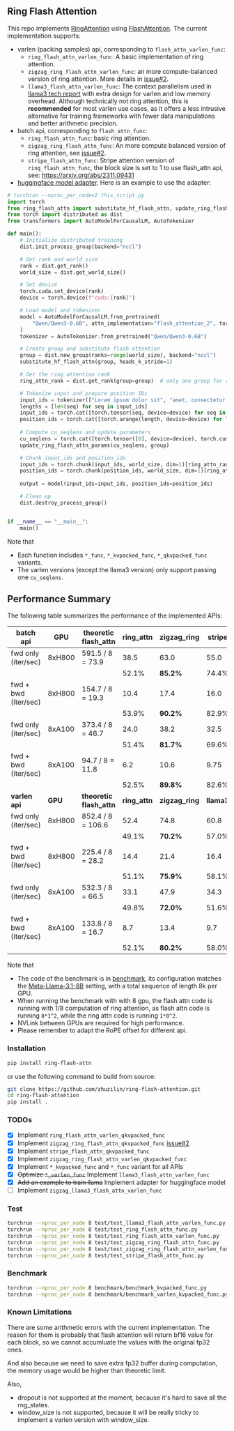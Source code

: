 ## Ring Flash Attention

This repo implements [RingAttention](https://github.com/lhao499/RingAttention) using [FlashAttention](https://github.com/Dao-AILab/flash-attention). The current implementation supports:

- varlen (packing samples) api, corresponding to `flash_attn_varlen_func`:
  - `ring_flash_attn_varlen_func`:  A basic implementation of ring attention.
  - `zigzag_ring_flash_attn_varlen_func`: an more compute-balanced version of ring attention. More details in [issue#2](https://github.com/zhuzilin/ring-flash-attention/issues/2).
  - `llama3_flash_attn_varlen_func`: The context parallelism used in [llama3 tech report](https://arxiv.org/abs/2407.21783) with extra design for varlen and low memory overhead. Although technically not ring attention, this is **recommended** for most varlen use cases, as it offers a less intrusive alternative for training frameworks with fewer data manipulations and better arithmetic precision.
- batch api, corresponding to `flash_attn_func`:
  - `ring_flash_attn_func`: basic ring attention.
  - `zigzag_ring_flash_attn_func`: An more compute balanced version of ring attention, see [issue#2](https://github.com/zhuzilin/ring-flash-attention/issues/2).
  - `stripe_flash_attn_func`: Stripe attention version of `ring_flash_attn_func`, the block size is set to 1 to use flash_attn api, see: https://arxiv.org/abs/2311.09431
- [huggingface model adapter](ring_flash_attn/adapters/hf_adapter.py). Here is an example to use the adapter:

```python
# torchrun --nproc_per_node=2 this_script.py
import torch
from ring_flash_attn import substitute_hf_flash_attn, update_ring_flash_attn_params
from torch import distributed as dist
from transformers import AutoModelForCausalLM, AutoTokenizer

def main():
    # Initialize distributed training
    dist.init_process_group(backend="nccl")

    # Get rank and world size
    rank = dist.get_rank()
    world_size = dist.get_world_size()

    # Set device
    torch.cuda.set_device(rank)
    device = torch.device(f"cuda:{rank}")

    # Load model and tokenizer
    model = AutoModelForCausalLM.from_pretrained(
        "Qwen/Qwen3-0.6B", attn_implementation="flash_attention_2", torch_dtype=torch.bfloat16, device_map=device
    )
    tokenizer = AutoTokenizer.from_pretrained("Qwen/Qwen3-0.6B")

    # Create group and substitute flash attention
    group = dist.new_group(ranks=range(world_size), backend="nccl")
    substitute_hf_flash_attn(group, heads_k_stride=1)

    # Get the ring attention rank
    ring_attn_rank = dist.get_rank(group=group)  # only one group for ring attention here: this should be the same as rank

    # Tokenize input and prepare position IDs
    input_ids = tokenizer(["Lorem ipsum dolor sit", "amet, consectetur adipiscing", "elit, sed do"]).input_ids
    lengths = [len(seq) for seq in input_ids]
    input_ids = torch.cat([torch.tensor(seq, device=device) for seq in input_ids]).unsqueeze(0)
    position_ids = torch.cat([torch.arange(length, device=device) for length in lengths]).unsqueeze(0)
    
    # Compute cu_seqlens and update parameters
    cu_seqlens = torch.cat([torch.tensor([0], device=device), torch.cumsum(torch.tensor(lengths, device=device), dim=0)]).to(torch.int32)
    update_ring_flash_attn_params(cu_seqlens, group)

    # Chunk input_ids and position_ids
    input_ids = torch.chunk(input_ids, world_size, dim=1)[ring_attn_rank]
    position_ids = torch.chunk(position_ids, world_size, dim=1)[ring_attn_rank]
    
    output = model(input_ids=input_ids, position_ids=position_ids)

    # Clean up
    dist.destroy_process_group()


if __name__ == "__main__":
    main()
```

Note that

- Each function includes `*_func`, `*_kvpacked_func`, `*_qkvpacked_func` variants.
- The varlen versions (except the llama3 version) only support passing one `cu_seqlens`.

## Performance Summary

The following table summarizes the performance of the implemented APIs:

| batch api            | GPU     | theoretic<br />flash_attn     | ring_attn     | zigzag_ring     | stripe_attn     |
| -------------------- | ------- | ----------------------------- | ------------- | --------------- | --------------- |
| fwd only (iter/sec)  | 8xH800  | 591.5 / 8 = 73.9              | 38.5          | 63.0            | 55.0            |
|                      |         |                               | 52.1%         | **85.2%**       | 74.4%           |
| fwd + bwd (iter/sec) | 8xH800  | 154.7 / 8 = 19.3              | 10.4          | 17.4            | 16.0            |
|                      |         |                               | 53.9%         | **90.2%**       | 82.9%           |
| fwd only (iter/sec)  | 8xA100  | 373.4 / 8 = 46.7              | 24.0          | 38.2            | 32.5            |
|                      |         |                               | 51.4%         | **81.7%**       | 69.6%           |
| fwd + bwd (iter/sec) | 8xA100  | 94.7 / 8 = 11.8               | 6.2           | 10.6            | 9.75            |
|                      |         |                               | 52.5%         | **89.8%**       | 82.6%           |
| **varlen api**       | **GPU** | **theoretic<br />flash_attn** | **ring_attn** | **zigzag_ring** | **llama3_attn** |
| fwd only (iter/sec)  | 8xH800  | 852.4 / 8 = 106.6             | 52.4          | 74.8            | 60.8            |
|                      |         |                               | 49.1%         | **70.2%**       | 57.0%           |
| fwd + bwd (iter/sec) | 8xH800  | 225.4 / 8 = 28.2              | 14.4          | 21.4            | 16.4            |
|                      |         |                               | 51.1%         | **75.9%**       | 58.1%           |
| fwd only (iter/sec)  | 8xA100  | 532.3 / 8 = 66.5              | 33.1          | 47.9            | 34.3            |
|                      |         |                               | 49.8%         | **72.0%**       | 51.6%           |
| fwd + bwd (iter/sec) | 8xA100  | 133.8 / 8 = 16.7              | 8.7           | 13.4            | 9.7             |
|                      |         |                               | 52.1%         | **80.2%**       | 58.0%           |

Note that

- The code of the benchmark is in [benchmark](benchmark/), its configuration matches the [Meta-Llama-3.1-8B](https://huggingface.co/NousResearch/Meta-Llama-3.1-8B/blob/main/config.json) setting, with a total sequence of length 8k per GPU.
- When running the benchmark with with 8 gpu, the flash attn code is running with 1/8 computation of ring attention, as flash attn code is running `8*1^2`, while the ring attn code is running `1*8^2`.
- NVLink between GPUs are required for high performance.
- Please remember to adapt the RoPE offset for different api.

### Installation

```bash
pip install ring-flash-attn
```

or use the following command to build from source:

```bash
git clone https://github.com/zhuzilin/ring-flash-attention.git
cd ring-flash-attention
pip install .
```

### TODOs

- [x] Implement `ring_flash_attn_varlen_qkvpacked_func`
- [x] Implement `zigzag_ring_flash_attn_qkvpacked_func` [issue#2](https://github.com/zhuzilin/ring-flash-attention/issues/2)
- [x] Implement `stripe_flash_attn_qkvpacked_func`
- [x] Implement `zigzag_ring_flash_attn_varlen_qkvpacked_func`
- [x] Implement `*_kvpacked_func` and `*_func` variant for all APIs
- [x] ~~Optimize `*_varlen_func`~~ Implement `llama3_flash_attn_varlen_func`
- [x] ~~Add an example to train llama~~ Implement adapter for huggingface model
- [ ] Implement `zigzag_llama3_flash_attn_varlen_func`

### Test

```bash
torchrun --nproc_per_node 8 test/test_llama3_flash_attn_varlen_func.py
torchrun --nproc_per_node 8 test/test_ring_flash_attn_func.py
torchrun --nproc_per_node 8 test/test_ring_flash_attn_varlen_func.py
torchrun --nproc_per_node 8 test/test_zigzag_ring_flash_attn_func.py
torchrun --nproc_per_node 8 test/test_zigzag_ring_flash_attn_varlen_func.py
torchrun --nproc_per_node 8 test/test_stripe_flash_attn_func.py
```

### Benchmark

```bash
torchrun --nproc_per_node 8 benchmark/benchmark_kvpacked_func.py
torchrun --nproc_per_node 8 benchmark/benchmark_varlen_kvpacked_func.py
```

### Known Limitations

There are some arithmetic errors with the current implementation. The reason for them is probably that flash attention will return bf16 value for each block, so we cannot accumluate the values with the original fp32 ones.

And also because we need to save extra fp32 buffer during computation, the memory usage would be higher than theoretic limit.

Also,

- dropout is not supported at the moment, because it's hard to save all the rng_states.
- window_size is not supported, because it will be really tricky to implement a varlen version with window_size.
